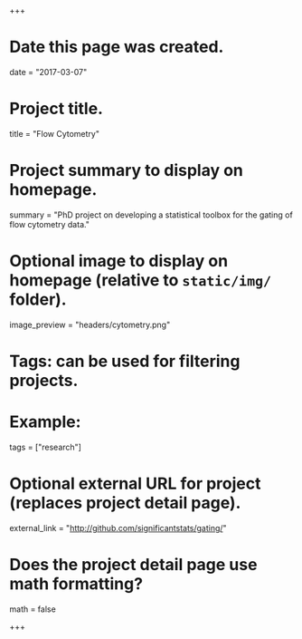+++
# Date this page was created.
date = "2017-03-07"

# Project title.
title = "Flow Cytometry"

# Project summary to display on homepage.
summary = "PhD project on developing a statistical toolbox for the gating of flow cytometry data."

# Optional image to display on homepage (relative to `static/img/` folder).
image_preview = "headers/cytometry.png"

# Tags: can be used for filtering projects.
# Example:
tags = ["research"]

# Optional external URL for project (replaces project detail page).
external_link = "http://github.com/significantstats/gating/"

# Does the project detail page use math formatting?
math = false

+++